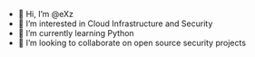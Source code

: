 - 👋 Hi, I’m @eXz
- 👀 I’m interested in Cloud Infrastructure and Security
- 🌱 I’m currently learning Python
- 💞️ I’m looking to collaborate on open source security projects

<!---
eXz0/eXz0 is a ✨ special ✨ repository because its `README.md` (this file) appears on your GitHub profile.
You can click the Preview link to take a look at your changes.
--->
